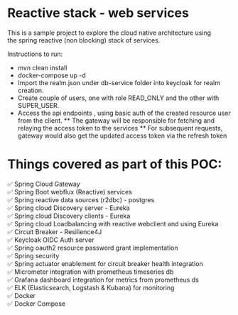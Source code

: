# Reactive stack  - web services
This is a sample project to explore the cloud native architecture using <br/>
the spring reactive (non blocking) stack of services.

Instructions to run:
* mvn clean install
* docker-compose up -d
* Import the realm.json under db-service folder into keycloak for realm creation.
* Create couple of users, one with role READ_ONLY and the other with SUPER_USER.
* Access the api endpoints , using basic auth of the created resource user from the client.
**  The gateway will be responsible for fetching and relaying the access token to the services
**  For subsequent requests, gateway would also get the updated access token via the refresh token


# Things covered as part of this POC:
:white_check_mark: Spring Cloud Gateway <br/>
:white_check_mark: Spring Boot webflux (Reactive) services <br/>
:white_check_mark: Spring reactive data sources (r2dbc) - postgres <br/>
:white_check_mark: Spring cloud Discovery server - Eureka <br/>
:white_check_mark: Spring cloud Discovery clients - Eureka <br/>
:white_check_mark: Spring cloud Loadbalancing with reactive webclient and using Eureka <br/>
:white_check_mark: Circuit Breaker - Resilience4J <br/>
:white_check_mark: Keycloak OIDC Auth server <br/>
:white_check_mark: Spring oauth2 resource password grant implementation <br/>
:white_check_mark: Spring security <br/>
:white_check_mark: Spring actuator enablement for circuit breaker health integration <br/>
:white_check_mark: Micrometer integration with prometheus timeseries db <br/>
:white_check_mark: Grafana dashboard integration for metrics from prometheus ds <br/>
:white_check_mark: ELK (Elasticsearch, Logstash & Kubana) for monitoring <br/>
:white_check_mark: Docker <br/>
:white_check_mark: Docker Compose <br/>

